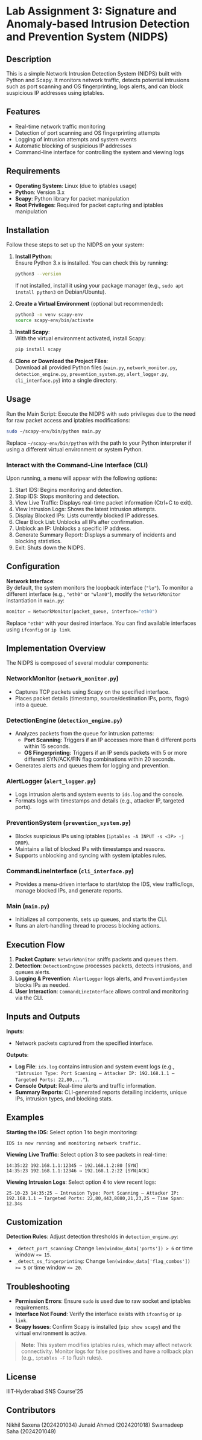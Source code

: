 # Lab Assignment 3: Signature and Anomaly-based Intrusion Detection and Prevention System (NIDPS)

## Description

This is a simple Network Intrusion Detection System (NIDPS) built with Python and Scapy. It monitors network traffic, detects potential intrusions such as port scanning and OS fingerprinting, logs alerts, and can block suspicious IP addresses using iptables.

## Features

- Real-time network traffic monitoring
- Detection of port scanning and OS fingerprinting attempts
- Logging of intrusion attempts and system events
- Automatic blocking of suspicious IP addresses
- Command-line interface for controlling the system and viewing logs

## Requirements

- **Operating System**: Linux (due to iptables usage)
- **Python**: Version 3.x
- **Scapy**: Python library for packet manipulation
- **Root Privileges**: Required for packet capturing and iptables manipulation

## Installation

Follow these steps to set up the NIDPS on your system:

1. **Install Python**:  
   Ensure Python 3.x is installed. You can check this by running:
   ```bash
   python3 --version
   ```
   If not installed, install it using your package manager (e.g., `sudo apt install python3` on Debian/Ubuntu).

2. **Create a Virtual Environment** (optional but recommended):
   ```bash
   python3 -m venv scapy-env
   source scapy-env/bin/activate
   ```

3. **Install Scapy**:  
   With the virtual environment activated, install Scapy:
   ```bash
   pip install scapy
   ```

4. **Clone or Download the Project Files**:  
   Download all provided Python files (`main.py`, `network_monitor.py`, `detection_engine.py`, `prevention_system.py`, `alert_logger.py`, `cli_interface.py`) into a single directory.

## Usage

Run the Main Script: Execute the NIDPS with `sudo` privileges due to the need for raw packet access and iptables modifications:
```bash
sudo ~/scapy-env/bin/python main.py
```
Replace `~/scapy-env/bin/python` with the path to your Python interpreter if using a different virtual environment or system Python.

### Interact with the Command-Line Interface (CLI)

Upon running, a menu will appear with the following options:

1. Start IDS: Begins monitoring and detection.  
2. Stop IDS: Stops monitoring and detection.  
3. View Live Traffic: Displays real-time packet information (Ctrl+C to exit).  
4. View Intrusion Logs: Shows the latest intrusion attempts.  
5. Display Blocked IPs: Lists currently blocked IP addresses.  
6. Clear Block List: Unblocks all IPs after confirmation.  
7. Unblock an IP: Unblocks a specific IP address.  
8. Generate Summary Report: Displays a summary of incidents and blocking statistics.  
9. Exit: Shuts down the NIDPS.  

## Configuration

**Network Interface**:  
By default, the system monitors the loopback interface (`"lo"`). To monitor a different interface (e.g., `"eth0"` or `"wlan0"`), modify the `NetworkMonitor` instantiation in `main.py`:
```python
monitor = NetworkMonitor(packet_queue, interface="eth0")
```
Replace `"eth0"` with your desired interface. You can find available interfaces using `ifconfig` or `ip link`.

## Implementation Overview

The NIDPS is composed of several modular components:

### NetworkMonitor (`network_monitor.py`)
- Captures TCP packets using Scapy on the specified interface.
- Places packet details (timestamp, source/destination IPs, ports, flags) into a queue.

### DetectionEngine (`detection_engine.py`)
- Analyzes packets from the queue for intrusion patterns:
  - **Port Scanning**: Triggers if an IP accesses more than 6 different ports within 15 seconds.
  - **OS Fingerprinting**: Triggers if an IP sends packets with 5 or more different SYN/ACK/FIN flag combinations within 20 seconds.
- Generates alerts and queues them for logging and prevention.

### AlertLogger (`alert_logger.py`)
- Logs intrusion alerts and system events to `ids.log` and the console.
- Formats logs with timestamps and details (e.g., attacker IP, targeted ports).

### PreventionSystem (`prevention_system.py`)
- Blocks suspicious IPs using iptables (`iptables -A INPUT -s <IP> -j DROP`).
- Maintains a list of blocked IPs with timestamps and reasons.
- Supports unblocking and syncing with system iptables rules.

### CommandLineInterface (`cli_interface.py`)
- Provides a menu-driven interface to start/stop the IDS, view traffic/logs, manage blocked IPs, and generate reports.

### Main (`main.py`)
- Initializes all components, sets up queues, and starts the CLI.
- Runs an alert-handling thread to process blocking actions.

## Execution Flow

1. **Packet Capture**: `NetworkMonitor` sniffs packets and queues them.  
2. **Detection**: `DetectionEngine` processes packets, detects intrusions, and queues alerts.  
3. **Logging & Prevention**: `AlertLogger` logs alerts, and `PreventionSystem` blocks IPs as needed.  
4. **User Interaction**: `CommandLineInterface` allows control and monitoring via the CLI.

## Inputs and Outputs

**Inputs**:  
- Network packets captured from the specified interface.

**Outputs**:  
- **Log File**: `ids.log` contains intrusion and system event logs (e.g., `"Intrusion Type: Port Scanning — Attacker IP: 192.168.1.1 — Targeted Ports: 22,80,..."`).  
- **Console Output**: Real-time alerts and traffic information.  
- **Summary Reports**: CLI-generated reports detailing incidents, unique IPs, intrusion types, and blocking stats.

## Examples

**Starting the IDS**: Select option 1 to begin monitoring:
```
IDS is now running and monitoring network traffic.
```

**Viewing Live Traffic**: Select option 3 to see packets in real-time:
```
14:35:22 192.168.1.1:12345 → 192.168.1.2:80 [SYN]
14:35:23 192.168.1.1:12346 → 192.168.1.2:22 [SYN|ACK]
```

**Viewing Intrusion Logs**: Select option 4 to view recent logs:
```
25-10-23 14:35:25 — Intrusion Type: Port Scanning — Attacker IP: 192.168.1.1 — Targeted Ports: 22,80,443,8080,21,23,25 — Time Span: 12.34s
```


## Customization

**Detection Rules**: Adjust detection thresholds in `detection_engine.py`:
- `_detect_port_scanning`: Change `len(window_data['ports']) > 6` or time window `<= 15`.
- `_detect_os_fingerprinting`: Change `len(window_data['flag_combos']) >= 5` or time window `<= 20`.

## Troubleshooting

- **Permission Errors**: Ensure `sudo` is used due to raw socket and iptables requirements.
- **Interface Not Found**: Verify the interface exists with `ifconfig` or `ip link`.
- **Scapy Issues**: Confirm Scapy is installed (`pip show scapy`) and the virtual environment is active.

> **Note**: This system modifies iptables rules, which may affect network connectivity. Monitor logs for false positives and have a rollback plan (e.g., `iptables -F` to flush rules).

## License

IIIT-Hyderabad SNS Course'25

## Contributors

Nikhil Saxena (2024201034)
Junaid Ahmed (2024201018)
Swarnadeep Saha (2024201049)